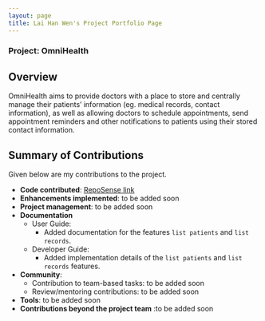 ```yaml
---
layout: page
title: Lai Han Wen's Project Portfolio Page
---
```


### Project: OmniHealth

## Overview

OmniHealth aims to provide doctors with a place to store and centrally manage their patients’ information (eg. medical records, contact information), as well as allowing doctors to schedule appointments, send appointment reminders and other notifications to patients using their stored contact information.

## Summary of Contributions

Given below are my contributions to the project.

* **Code contributed**: [RepoSense link](https://nus-cs2103-ay2223s1.github.io/tp-dashboard/?search=hanwenlai&breakdown=true)
* **Enhancements implemented**: to be added soon
* **Project management**: to be added soon
* **Documentation**
  * User Guide:
    * Added documentation for the features `list patients` and `list records`.
  * Developer Guide:
    * Added implementation details of the `list patients` and `list records` features.
* **Community**:
  * Contribution to team-based tasks: to be added soon
  * Review/mentoring contributions: to be added soon
* **Tools**: to be added soon
* **Contributions beyond the project team** :to be added soon
